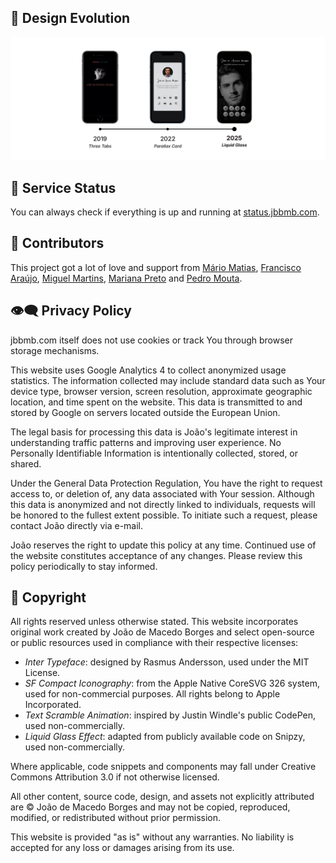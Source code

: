 ## 🎨 Design Evolution
<p align="center"><img src="static/assets/timeline.png"/></p>

## 🔌 Service Status
You can always check if everything is up and running at [status.jbbmb.com](http://status.jbbmb.com).

## 🫶 Contributors
This project got a lot of love and support from [Mário Matias](https://www.linkedin.com/in/jmamatias), [Francisco Araújo](https://www.linkedin.com/in/franciscoeparaujo), [Miguel Martins](https://instagram.com/miguelmartinsmm), [Mariana Preto](https://www.linkedin.com/in/mariana-preto) and [Pedro Mouta](https://www.linkedin.com/in/pedro-mouta-52080124a).

## 👁️‍🗨️ Privacy Policy
jbbmb.com itself does not use cookies or track You through browser storage mechanisms.

This website uses Google Analytics 4 to collect anonymized usage statistics. The information collected may include standard data such as Your device type, browser version, screen resolution, approximate geographic location, and time spent on the website. This data is transmitted to and stored by Google on servers located outside the European Union.

The legal basis for processing this data is João's legitimate interest in understanding traffic patterns and improving user experience. No Personally Identifiable Information is intentionally collected, stored, or shared.

Under the General Data Protection Regulation, You have the right to request access to, or deletion of, any data associated with Your session. Although this data is anonymized and not directly linked to individuals, requests will be honored to the fullest extent possible. To initiate such a request, please contact João directly via e-mail.

João reserves the right to update this policy at any time. Continued use of the website constitutes acceptance of any changes. Please review this policy periodically to stay informed.

## 📌 Copyright

All rights reserved unless otherwise stated. This website incorporates original work created by João de Macedo Borges and select open-source or public resources used in compliance with their respective licenses:
* *Inter Typeface*: designed by Rasmus Andersson, used under the MIT License.
* *SF Compact Iconography*: from the Apple Native CoreSVG 326 system, used for non-commercial purposes. All rights belong to Apple Incorporated.
* *Text Scramble Animation*: inspired by Justin Windle's public CodePen, used non-commercially.
* *Liquid Glass Effect*: adapted from publicly available code on Snipzy, used non-commercially.

Where applicable, code snippets and components may fall under Creative Commons Attribution 3.0 if not otherwise licensed.

All other content, source code, design, and assets not explicitly attributed are © João de Macedo Borges and may not be copied, reproduced, modified, or redistributed without prior permission.

This website is provided "as is" without any warranties. No liability is accepted for any loss or damages arising from its use.
